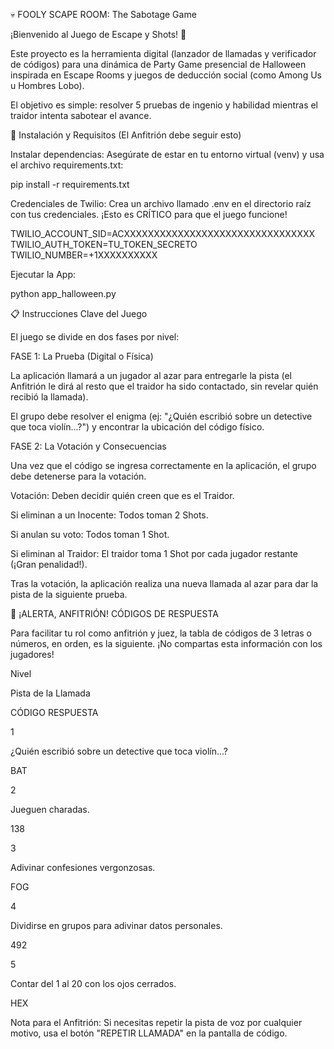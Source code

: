 💀 FOOLY SCAPE ROOM: The Sabotage Game

¡Bienvenido al Juego de Escape y Shots! 🥃

Este proyecto es la herramienta digital (lanzador de llamadas y verificador de códigos) para una dinámica de Party Game presencial de Halloween inspirada en Escape Rooms y juegos de deducción social (como Among Us u Hombres Lobo).

El objetivo es simple: resolver 5 pruebas de ingenio y habilidad mientras el traidor intenta sabotear el avance.

🚀 Instalación y Requisitos (El Anfitrión debe seguir esto)

Instalar dependencias: Asegúrate de estar en tu entorno virtual (venv) y usa el archivo requirements.txt:

pip install -r requirements.txt


Credenciales de Twilio: Crea un archivo llamado .env en el directorio raíz con tus credenciales. ¡Esto es CRÍTICO para que el juego funcione!

TWILIO_ACCOUNT_SID=ACXXXXXXXXXXXXXXXXXXXXXXXXXXXXXXXX
TWILIO_AUTH_TOKEN=TU_TOKEN_SECRETO
TWILIO_NUMBER=+1XXXXXXXXXX 


Ejecutar la App:

python app_halloween.py


📋 Instrucciones Clave del Juego

El juego se divide en dos fases por nivel:

FASE 1: La Prueba (Digital o Física)

La aplicación llamará a un jugador al azar para entregarle la pista (el Anfitrión le dirá al resto que el traidor ha sido contactado, sin revelar quién recibió la llamada).

El grupo debe resolver el enigma (ej: "¿Quién escribió sobre un detective que toca violín...?") y encontrar la ubicación del código físico.

FASE 2: La Votación y Consecuencias

Una vez que el código se ingresa correctamente en la aplicación, el grupo debe detenerse para la votación.

Votación: Deben decidir quién creen que es el Traidor.

Si eliminan a un Inocente: Todos toman 2 Shots.

Si anulan su voto: Todos toman 1 Shot.

Si eliminan al Traidor: El traidor toma 1 Shot por cada jugador restante (¡Gran penalidad!).

Tras la votación, la aplicación realiza una nueva llamada al azar para dar la pista de la siguiente prueba.

🔑 ¡ALERTA, ANFITRIÓN! CÓDIGOS DE RESPUESTA

Para facilitar tu rol como anfitrión y juez, la tabla de códigos de 3 letras o números, en orden, es la siguiente. ¡No compartas esta información con los jugadores!

Nivel

Pista de la Llamada

CÓDIGO RESPUESTA

1

¿Quién escribió sobre un detective que toca violín...?

BAT

2

Jueguen charadas.

138

3

Adivinar confesiones vergonzosas.

FOG

4

Dividirse en grupos para adivinar datos personales.

492

5

Contar del 1 al 20 con los ojos cerrados.

HEX

Nota para el Anfitrión: Si necesitas repetir la pista de voz por cualquier motivo, usa el botón "REPETIR LLAMADA" en la pantalla de código.
